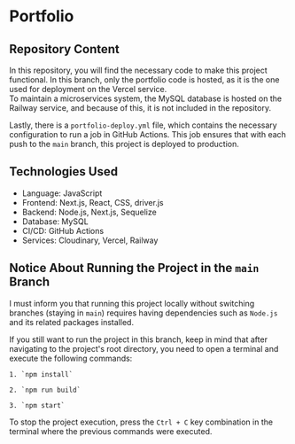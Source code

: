 # Portfolio

## Repository Content

In this repository, you will find the necessary code to make this project functional. In this branch, only the portfolio code is hosted, as it is the one used for deployment on the Vercel service.  
To maintain a microservices system, the MySQL database is hosted on the Railway service, and because of this, it is not included in the repository.

Lastly, there is a `portfolio-deploy.yml` file, which contains the necessary configuration to run a job in GitHub Actions. This job ensures that with each push to the `main` branch, this project is deployed to production.

## Technologies Used
- Language: JavaScript
- Frontend: Next.js, React, CSS, driver.js
- Backend: Node.js, Next.js, Sequelize
- Database: MySQL
- CI/CD: GitHub Actions
- Services: Cloudinary, Vercel, Railway

## Notice About Running the Project in the `main` Branch

I must inform you that running this project locally without switching branches (staying in `main`) requires having dependencies such as `Node.js` and its related packages installed.

If you still want to run the project in this branch, keep in mind that after navigating to the project's root directory, you need to open a terminal and execute the following commands:

    1. `npm install`

    2. `npm run build`

    3. `npm start`

To stop the project execution, press the `Ctrl + C` key combination in the terminal where the previous commands were executed.